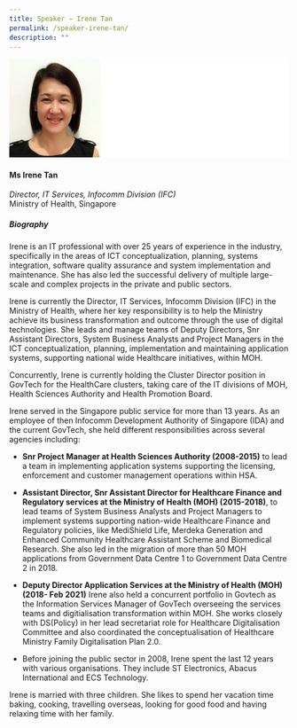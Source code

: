 ```yaml
---
title: Speaker – Irene Tan
permalink: /speaker-irene-tan/
description: ""
---
```

![](/images/Speakers/Irene%20Tan.jpg)

#### **Ms Irene Tan**

*Director, IT Services, Infocomm Division (IFC)*  
Ministry of Health, Singapore

##### **Biography**
Irene is an IT professional with over 25 years of experience in the industry, specifically in the areas of ICT conceptualization, planning, systems integration, software quality assurance and system implementation and maintenance. She has also led the successful delivery of multiple large-scale and complex projects in the private and public sectors.

Irene is currently the Director, IT Services, Infocomm Division (IFC) in the Ministry of Health, where her key responsibility is to help the Ministry achieve its business transformation and outcome through the use of digital technologies. She leads and manage teams of Deputy Directors, Snr Assistant Directors, System Business Analysts and Project Managers in the ICT conceptualization, planning, implementation and maintaining application systems, supporting national wide Healthcare initiatives, within MOH. 

Concurrently, Irene is currently holding the Cluster Director position in GovTech for the HealthCare clusters, taking care of the IT divisions of MOH, Health Sciences Authority and Health Promotion Board.

Irene served in the Singapore public service for more than 13 years. As an employee of then Infocomm Development Authority of Singapore (IDA) and the current GovTech, she held different responsibilities across several agencies including:
* **Snr Project Manager at Health Sciences Authority (2008-2015)** to lead a team in implementing application systems supporting the licensing, enforcement and customer management operations within HSA.  
* **Assistant Director, Snr Assistant Director for Healthcare Finance and Regulatory services at the Ministry of Health (MOH) (2015-2018)**, to lead teams of System Business Analysts and Project Managers to implement systems supporting nation-wide Healthcare Finance and Regulatory policies, like MediShield Life, Merdeka Generation and Enhanced Community Healthcare Assistant Scheme and Biomedical Research. She also led in the migration of more than 50 MOH applications from Government Data Centre 1 to Government Data Centre 2 in 2018. 
* **Deputy Director Application Services at the Ministry of Health (MOH) (2018- Feb 2021)** Irene also held a concurrent portfolio in Govtech as the Information Services Manager of GovTech overseeing the services teams and digitialisation transformation within MOH. She works closely with DS(Policy) in her lead secretariat role for Healthcare Digitalisation Committee and also coordinated the conceptualisation of Healthcare Ministry Family Digitalisation Plan 2.0.

* Before joining the public sector in 2008, Irene spent the last 12 years with various organisations. They include ST Electronics, Abacus International and ECS Technology.

Irene is married with three children. She likes to spend her vacation time baking, cooking, travelling overseas, looking for good food and having relaxing time with her family. 


